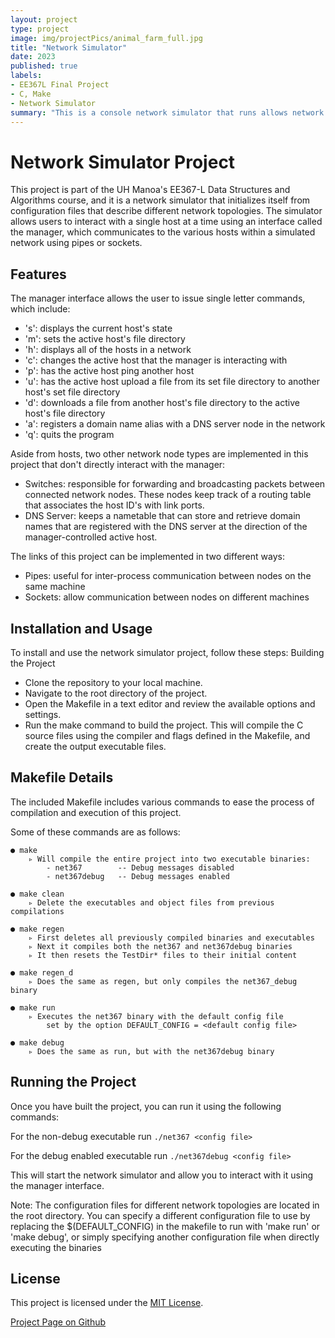 ```yaml
---
layout: project
type: project
image: img/projectPics/animal_farm_full.jpg
title: "Network Simulator"
date: 2023
published: true
labels:
- EE367L Final Project
- C, Make
- Network Simulator
summary: "This is a console network simulator that runs allows network nodes operating on differing processes and instances of the application to communicate using a packet structure "
---
```

# Network Simulator Project

This project is part of the UH Manoa's EE367-L Data Structures and Algorithms course, and it is a network simulator that initializes itself from configuration files that describe different network topologies. The simulator allows users to interact with a single host at a time using an interface called the manager, which communicates to the various hosts within a simulated network using pipes or sockets.

## Features

The manager interface allows the user to issue single letter commands, which include:

- 's': displays the current host's state
- 'm': sets the active host's file directory
- 'h': displays all of the hosts in a network
- 'c': changes the active host that the manager is interacting with
- 'p': has the active host ping another host
- 'u': has the active host upload a file from its set file directory to another host's set file directory
- 'd': downloads a file from another host's file directory to the active host's file directory
- 'a': registers a domain name alias with a DNS server node in the network
- 'q': quits the program

Aside from hosts, two other network node types are implemented in this project that don't directly interact with the manager:

- Switches: responsible for forwarding and broadcasting packets between connected network nodes. These nodes keep track of a routing table that associates the host ID's with link ports.
- DNS Server: keeps a nametable that can store and retrieve domain names that are registered with the DNS server at the direction of the manager-controlled active host.

The links of this project can be implemented in two different ways:

- Pipes: useful for inter-process communication between nodes on the same machine
- Sockets: allow communication between nodes on different machines

## Installation and Usage

To install and use the network simulator project, follow these steps:
Building the Project

- Clone the repository to your local machine.
- Navigate to the root directory of the project.
- Open the Makefile in a text editor and review the available options and settings.
- Run the make command to build the project. This will compile the C source files using the compiler and flags defined in the Makefile, and create the output executable files.

## Makefile Details

The included Makefile includes various commands to ease the process of compilation and execution of this project.

Some of these commands are as follows:

	● make
		▹ Will compile the entire project into two executable binaries:
			- net367		-- Debug messages disabled
			- net367debug	-- Debug messages enabled

	● make clean
		▹ Delete the executables and object files from previous compilations

	● make regen
		▹ First deletes all previously compiled binaries and executables
		▹ Next it compiles both the net367 and net367debug binaries
		▹ It then resets the TestDir* files to their initial content

	● make regen_d
		▹ Does the same as regen, but only compiles the net367_debug binary

	● make run
		▹ Executes the net367 binary with the default config file
			set by the option DEFAULT_CONFIG = <default config file>

	● make debug
		▹ Does the same as run, but with the net367debug binary


## Running the Project

Once you have built the project, you can run it using the following commands:

For the non-debug executable run `./net367 <config file>`

For the debug enabled executable run `./net367debug <config file>`


This will start the network simulator and allow you to interact with it using the manager interface.

Note: The configuration files for different network topologies are located in the root directory. You can specify a different configuration file to use by replacing the  $(DEFAULT_CONFIG) in the makefile to run with 'make run' or 'make debug', or simply specifying another configuration file when directly executing the binaries

## License

This project is licensed under the [MIT License](LICENSE).

[Project Page on Github](https://github.com/CalebMueller-UH/lab5)
